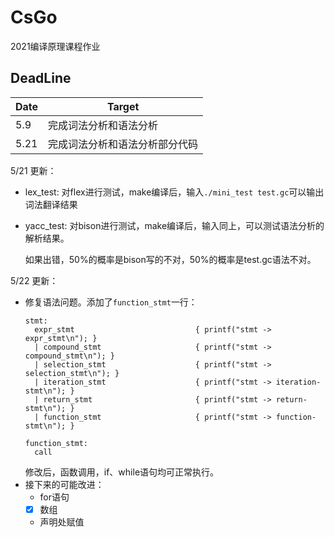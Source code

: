 # CsGo
2021编译原理课程作业



## DeadLine

| Date | Target                         |
| ---- | ------------------------------ |
| 5.9  | 完成词法分析和语法分析         |
| 5.21 | 完成词法分析和语法分析部分代码 |



5/21 更新：

- lex_test: 对flex进行测试，make编译后，输入`./mini_test test.gc`可以输出词法翻译结果

- yacc_test: 对bison进行测试，make编译后，输入同上，可以测试语法分析的解析结果。

  ​       如果出错，50%的概率是bison写的不对，50%的概率是test.gc语法不对。

5/22 更新：
- 修复语法问题。添加了`function_stmt`一行：
  ~~~
  stmt:
    expr_stmt                           { printf("stmt -> expr_stmt\n"); }
    | compound_stmt                     { printf("stmt -> compound_stmt\n"); }
    | selection_stmt                    { printf("stmt -> selection_stmt\n"); }
    | iteration_stmt                    { printf("stmt -> iteration-stmt\n"); }
    | return_stmt                       { printf("stmt -> return-stmt\n"); }
    | function_stmt                     { printf("stmt -> function-stmt\n"); }
  
  function_stmt:
    call
  ~~~
  修改后，函数调用，if、while语句均可正常执行。
- 接下来的可能改进：
  - for语句
  - [x] 数组
  - 声明处赋值
